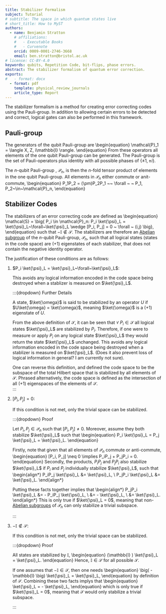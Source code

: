 ```yaml
---
title: Stabilizer Formalism 
subject: Tutorial
# subtitle: The space in which quantum states live
# short_title: How to MyST
authors:
  - name: Benjamin Stratton
    # affiliations:
    #   - Executable Books
    #   - Curvenote
    orcid: 0009-0001-2746-3668
    email: ben.stratton@bristol.ac.uk
# license: CC-BY-4.0
keywords: qubits, Repetition Code, bit-flips, phase errors.  
abstract: The stabilizer formalism of quantum error correction.   
exports:
#   - format: docx
  - format: pdf
    template: physical_review_journals
    article_type: Report
---
```


The stabilizer formalism is a method for creating error correcting codes using the Pauli-group. In addition to allowing certain errors to be detected and correct, logical gates can also be performed in this framework. 

## Pauli-group 

The generators of the qubit Pauli-group are
\begin{equation}
\mathcal{P}_1 = \langle X, Z, i\mathbb{I} \rangle.
\end{equation}
From these operators all elements of the one qubit Pauli-group can be generated. The Pauli-group is the set of Pauli-operators plus identity with all possible phases of $\{\pm 1, \pm i \}$. 

The $n$-qubit Pauli-group , $\mathcal{P}_n$, is then the $n$-fold tensor product of elements in the one qubit Pauli-group. All elements in $\mathcal{P}_n$ either commute or anit-commute,
\begin{equation}
P_1P_2 = (\pm)P_2P_1 ~~ \forall ~ ~ P_1, P_2~\in~\mathcal{P}_n,
\end{equation} 

## Stabilizer Codes

The stabilizers of an error correcting code are defined as 
\begin{equation}
\mathcal{S} = \big\{ P_i \in \mathcal{P}_n: P_i \ket{\psi}_L = \ket{\psi}_L~\forall~\ket{\psi}_L \wedge [P_i, P_j] = 0 ~ \forall ~ (i,j) \big\},
\end{equation}
such that $-\mathbb{I} \notin \mathcal{S}$. The stabilizers are therefore an [Abelian subgroup](#Abelian_group_target_glossary) of the $n$-qubit Pauli-group, $\mathcal{P}_n$, such that all logical states (states in the code space) are $(+1)$ eigenstates of each stabilizer, that does not contain the negative identity operator. 

The justification of these conditions are as follows:

1. $P_i \ket{\psi}_L = \ket{\psi}_L~\forall~\ket{\psi}_L$:
    
    This avoids any logical information encoded in the code space being destroyed when a stablizer is measured on $\ket{\psi}_L$.

    :::{dropdown} Further Details

    A state, $\ket{\omega}$ is said to be stabilized by an operator $U$ if $U\ket{\omega} = \ket{\omega}$, meaning $\ket{\omega}$ is a $(+1)$ eigenstate of $U$. 
    
    From the above definition of $\mathcal{S}$, it can be seen that $\forall~P_i \in \mathcal{S}$ all logical states $\ket{\psi}_L$ are stabilized by $P_i$. Therefore, if one were to measure or apply $P_i$ on any logical state $\ket{\psi}_L$ they would return the state $\ket{\psi}_L$ unchanged. This avoids any logical information encoded in the code space being destroyed when a stablizer is measured on $\ket{\psi}_L$. (Does it also prevent loss of logical information in general? I am currently not sure). 
    
    One can reverse this definition, and defined the code space to be the subspace of the total Hilbert space that is stabilized by all elements of $\mathcal{S}$. Phrased alternatively, the code space is defined as the intersection of all $(+1)$ eigenspaces of the elements of $\mathcal{S}$.  
    :::

2. $[P_i, P_j] = 0$:

    If this condition is not met, only the trivial space can be stabilized. 

    :::{dropdown} Proof
 
    Let $P_i, P_j \in \mathcal{P}_n$ such that $[P_i, P_j] \neq 0$. Moreover, assume they both stabilize $\ket{\psi}_L$ such that 
    \begin{equation}
    P_i \ket{\psi}_L = P_j \ket{\psi}_L = \ket{\psi}_L.
    \end{equation}

    Firstly, note that given that all elements of $\mathcal{P}_n$ commute or anti-commute,
    \begin{equation}
    [P_i, P_j] \neq 0  \implies P_iP_j + P_jP_i = 0.
    \end{equation}
    Secondly, the products, $P_iP_j$ and $P_jP_i$ also stabilize $\ket{\psi}_L$ if $P_i$ and $P_j$ individually stabilize $\ket{\psi}_L$, such that 
    \begin{align*}
    P_iP_j \ket{\psi}_L &= \ket{\psi}_L, \\
    P_jP_i \ket{\psi}_L &= \ket{\psi}_L.
    \end{align*}

    Putting these facts together implies that 
    \begin{align*}
    P_jP_i \ket{\psi}_L &= - P_iP_j \ket{\psi}_L, \\
    &=  - \ket{\psi}_L, \\
    &= \ket{\psi}_L. 
    \end{align*}
    This is only true if $\ket{\psi}_L = 0$, meaning that non-[Abelian subgroups](#Abelian_group_target_glossary) of $\mathcal{P}_n$ can only stabilize a trivial subspace. 

    :::

3. $- \mathbb{I} \notin \mathcal{S}$: 

    If this condition is not met, only the trivial space can be stabilized.  

    :::{dropdown} Proof
 
    All states are stabilized by $\mathbb{I}$, 
    \begin{equation}
      (\mathbb{I} ) \ket{\psi}_L = \ket{\psi}_L.
    \end{equation}
    Hence, $\mathbb{I} \in \mathcal{S}$ for all possible $\mathcal{S}$. 
    
    If one assumes that $-\mathbb{I} \in \mathcal{S}$, then one needs 
    \begin{equation}
    \big( - \mathbb{I} \big) \ket{\psi}_L = \ket{\psi}_L,
    \end{equation}
    by definition of $\mathcal{S}$. Combining these two facts implys that 
    \begin{equation}
    \ket{\psi}_L = - \ket{\psi}_L, 
    \end{equation}
    which is only true if $\ket{\psi}_L = 0$, meaning that $\mathcal{S}$ would only stabilize a trivial subspace. 

    :::

     